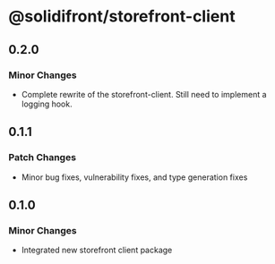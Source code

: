 # @solidifront/storefront-client

## 0.2.0

### Minor Changes

- Complete rewrite of the storefront-client. Still need to implement a logging hook.

## 0.1.1

### Patch Changes

- Minor bug fixes, vulnerability fixes, and type generation fixes

## 0.1.0

### Minor Changes

- Integrated new storefront client package
